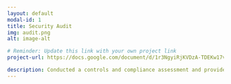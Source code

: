 ```yaml
---
layout: default
modal-id: 1
title: Security Audit
img: audit.png
alt: image-alt

# Reminder: Update this link with your own project link
project-url: https://docs.google.com/document/d/1r3NgyiRjKVDzA-TDEKw17vIXUVAGGpMMhcX4ooJHBnE/edit?usp=sharing

description: Conducted a controls and compliance assessment and provided recommendations to company stakeholders to mitigate risks and avoid fines based on best practices for NIST CSF, PCI DSS, GDPR, SOC 1 & SOC 2.
---
```

